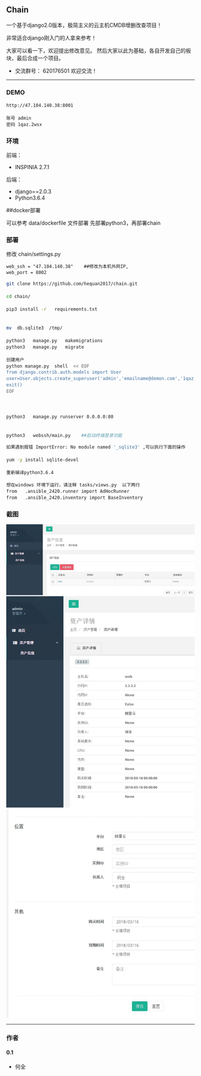 ## Chain

一个基于django2.0版本，极简主义的云主机CMDB增删改查项目！

非常适合django刚入门的人拿来参考！

大家可以看一下，欢迎提出修改意见。  然后大家以此为基础，各自开发自己的板块，最后合成一个项目。


* 交流群号： 620176501    欢迎交流！

---
### DEMO



```bash
http://47.104.140.38:8001

账号 admin
密码 1qaz.2wsx
```


###  环境

前端：
  * INSPINIA 2.7.1  

后端：
  * django==2.0.3
  * Python3.6.4


##docker部署

可以参考  data/dockerfile 文件部署
先部署python3，再部署chain

###  部署

修改  chain/settings.py

```
web_ssh = "47.104.140.38"    ##修改为本机外网IP,
web_port = 8002

```


```bash
git clone https://github.com/hequan2017/chain.git

cd chain/

pip3 install -r   requirements.txt


mv  db.sqlite3  /tmp/

python3   manage.py   makemigrations
python3   manage.py   migrate

创建用户
python manage.py  shell  << EOF
from django.contrib.auth.models import User
user=User.objects.create_superuser('admin','emailname@demon.com','1qaz.2wsx')
exit()
EOF



python3   manage.py runserver 0.0.0.0:80


python3   webssh/main.py    ##启动终端登录功能

```

```bash
如果遇到报错 ImportError: No module named '_sqlite3' ,可以执行下面的操作

yum -y install sqlite-devel

重新编译python3.6.4

想在windows 环境下运行，请注释 tasks/views.py  以下两行
from   .ansible_2420.runner import AdHocRunner
from   .ansible_2420.inventory import BaseInventory
```


###   截图
![DEMO](static/demo/1.jpg)
![DEMO](static/demo/2.jpg)
![DEMO](static/demo/3.jpg)


---
### 作者

#### 0.1
- 何全

